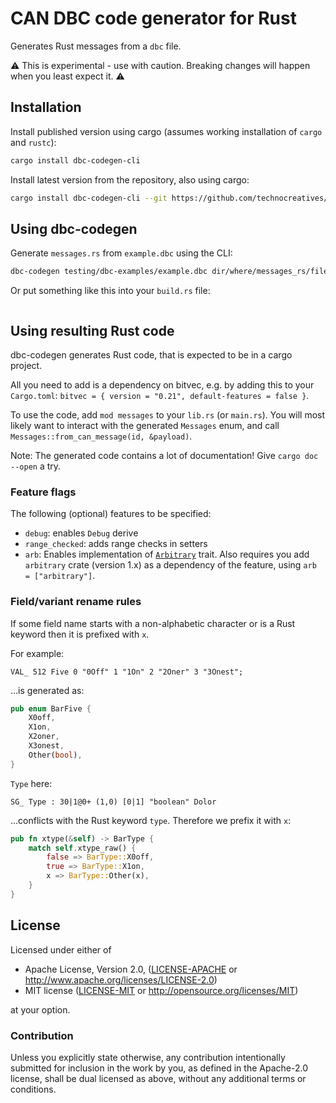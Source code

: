 # CAN DBC code generator for Rust

Generates Rust messages from a `dbc` file.

⚠️ This is experimental - use with caution. Breaking changes will happen when you least expect it. ⚠️

## Installation

Install published version using cargo
(assumes working installation of `cargo` and `rustc`):

```bash
cargo install dbc-codegen-cli
```

Install latest version from the repository,
also using cargo:

```bash
cargo install dbc-codegen-cli --git https://github.com/technocreatives/dbc-codegen --branch main
```

## Using dbc-codegen

Generate `messages.rs` from `example.dbc` using the CLI:

```bash
dbc-codegen testing/dbc-examples/example.dbc dir/where/messages_rs/file/is/written
```

Or put something like this into your `build.rs` file:

```rust

```

## Using resulting Rust code

dbc-codegen generates Rust code,
that is expected to be in a cargo project.

All you need to add is a dependency on bitvec,
e.g. by adding this to your `Cargo.toml`:
`bitvec = { version = "0.21", default-features = false }`.

To use the code, add `mod messages` to your `lib.rs` (or `main.rs`).
You will most likely want to interact with the generated
`Messages` enum, and call `Messages::from_can_message(id, &payload)`.

Note: The generated code contains a lot of documentation!
Give `cargo doc --open` a try.

### Feature flags

The following (optional) features to be specified:

- `debug`: enables `Debug` derive
- `range_checked`: adds range checks in setters
- `arb`: Enables implementation of [`Arbitrary`] trait.
  Also requires you add `arbitrary` crate (version 1.x) as a dependency of the feature,
  using `arb = ["arbitrary"]`.

[`Arbitrary`]: https://docs.rs/arbitrary/1.0.0/arbitrary/trait.Arbitrary.html

### Field/variant rename rules

If some field name starts with a non-alphabetic character or is a Rust keyword then it is prefixed with `x`.

For example:

```
VAL_ 512 Five 0 "0Off" 1 "1On" 2 "2Oner" 3 "3Onest";
```

…is generated as:

```rust
pub enum BarFive {
    X0off,
    X1on,
    X2oner,
    X3onest,
    Other(bool),
}
```

`Type` here:

```
SG_ Type : 30|1@0+ (1,0) [0|1] "boolean" Dolor
```

…conflicts with the Rust keyword `type`. Therefore we prefix it with `x`:

```rust
pub fn xtype(&self) -> BarType {
    match self.xtype_raw() {
        false => BarType::X0off,
        true => BarType::X1on,
        x => BarType::Other(x),
    }
}
```

## License

Licensed under either of

 - Apache License, Version 2.0, ([LICENSE-APACHE](LICENSE-APACHE) or http://www.apache.org/licenses/LICENSE-2.0)
 - MIT license ([LICENSE-MIT](LICENSE-MIT) or http://opensource.org/licenses/MIT)

at your option.

### Contribution

Unless you explicitly state otherwise, any contribution intentionally
submitted for inclusion in the work by you, as defined in the Apache-2.0
license, shall be dual licensed as above, without any additional terms or
conditions.
